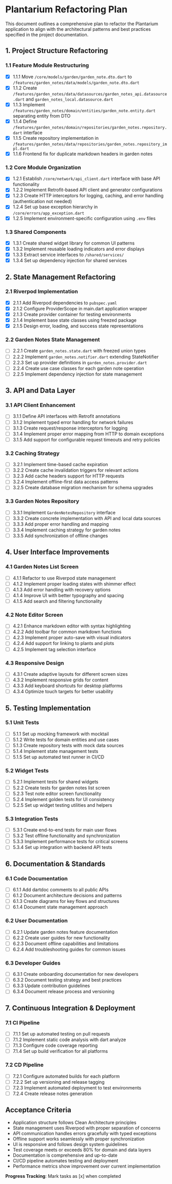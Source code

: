 # Plantarium Refactoring Plan

This document outlines a comprehensive plan to refactor the Plantarium application to align with the architectural patterns and best practices specified in the project documentation.

## 1. Project Structure Refactoring

### 1.1 Feature Module Restructuring

- [x] 1.1.1 Move `/core/models/garden/garden_note.dto.dart` to `/features/garden_notes/data/models/garden_note.dto.dart`
- [x] 1.1.2 Create `/features/garden_notes/data/datasources/garden_notes_api.datasource.dart` and `garden_notes_local.datasource.dart`
- [x] 1.1.3 Implement `/features/garden_notes/domain/entities/garden_note.entity.dart` separating entity from DTO
- [x] 1.1.4 Define `/features/garden_notes/domain/repositories/garden_notes.repository.dart` interface
- [x] 1.1.5 Create repository implementation in `/features/garden_notes/data/repositories/garden_notes.repository_impl.dart`
- [x] 1.1.6 Frontend fix for duplicate markdown headers in garden notes

### 1.2 Core Module Organization

- [x] 1.2.1 Establish `/core/network/api_client.dart` interface with base API functionality
- [x] 1.2.2 Implement Retrofit-based API client and generator configurations
- [x] 1.2.3 Create HTTP interceptors for logging, caching, and error handling (authentication not needed)
- [x] 1.2.4 Set up base exception hierarchy in `/core/errors/app_exception.dart`
- [x] 1.2.5 Implement environment-specific configuration using `.env` files

### 1.3 Shared Components

- [x] 1.3.1 Create shared widget library for common UI patterns
- [x] 1.3.2 Implement reusable loading indicators and error displays
- [x] 1.3.3 Extract service interfaces to `/shared/services/`
- [x] 1.3.4 Set up dependency injection for shared services

## 2. State Management Refactoring

### 2.1 Riverpod Implementation

- [x] 2.1.1 Add Riverpod dependencies to `pubspec.yaml`
- [x] 2.1.2 Configure ProviderScope in main.dart application wrapper
- [x] 2.1.3 Create provider container for testing environments
- [x] 2.1.4 Implement base state classes using freezed package
- [x] 2.1.5 Design error, loading, and success state representations

### 2.2 Garden Notes State Management

- [ ] 2.2.1 Create `garden_notes.state.dart` with freezed union types
- [ ] 2.2.2 Implement `garden_notes.notifier.dart` extending StateNotifier
- [ ] 2.2.3 Set up provider definitions in `garden_notes.provider.dart`
- [ ] 2.2.4 Create use case classes for each garden note operation
- [ ] 2.2.5 Implement dependency injection for state management

## 3. API and Data Layer

### 3.1 API Client Enhancement

- [ ] 3.1.1 Define API interfaces with Retrofit annotations
- [ ] 3.1.2 Implement typed error handling for network failures
- [ ] 3.1.3 Create request/response interceptors for logging
- [ ] 3.1.4 Implement proper error mapping from HTTP to domain exceptions
- [ ] 3.1.5 Add support for configurable request timeouts and retry policies

### 3.2 Caching Strategy

- [ ] 3.2.1 Implement time-based cache expiration
- [ ] 3.2.2 Create cache invalidation triggers for relevant actions
- [ ] 3.2.3 Add cache headers support for HTTP requests
- [ ] 3.2.4 Implement offline-first data access patterns
- [ ] 3.2.5 Create database migration mechanism for schema upgrades

### 3.3 Garden Notes Repository

- [ ] 3.3.1 Implement `GardenNotesRepository` interface
- [ ] 3.3.2 Create concrete implementation with API and local data sources
- [ ] 3.3.3 Add proper error handling and mapping
- [ ] 3.3.4 Implement caching strategy for garden notes
- [ ] 3.3.5 Add synchronization of offline changes

## 4. User Interface Improvements

### 4.1 Garden Notes List Screen

- [ ] 4.1.1 Refactor to use Riverpod state management
- [ ] 4.1.2 Implement proper loading states with shimmer effect
- [ ] 4.1.3 Add error handling with recovery options
- [ ] 4.1.4 Improve UI with better typography and spacing
- [ ] 4.1.5 Add search and filtering functionality

### 4.2 Note Editor Screen

- [ ] 4.2.1 Enhance markdown editor with syntax highlighting
- [ ] 4.2.2 Add toolbar for common markdown functions
- [ ] 4.2.3 Implement proper auto-save with visual indicators
- [ ] 4.2.4 Add support for linking to plants and plots
- [ ] 4.2.5 Implement tag selection interface

### 4.3 Responsive Design

- [ ] 4.3.1 Create adaptive layouts for different screen sizes
- [ ] 4.3.2 Implement responsive grids for content
- [ ] 4.3.3 Add keyboard shortcuts for desktop platforms
- [ ] 4.3.4 Optimize touch targets for better usability

## 5. Testing Implementation

### 5.1 Unit Tests

- [ ] 5.1.1 Set up mocking framework with mocktail
- [ ] 5.1.2 Write tests for domain entities and use cases
- [ ] 5.1.3 Create repository tests with mock data sources
- [ ] 5.1.4 Implement state management tests
- [ ] 5.1.5 Set up automated test runner in CI/CD

### 5.2 Widget Tests

- [ ] 5.2.1 Implement tests for shared widgets
- [ ] 5.2.2 Create tests for garden notes list screen
- [ ] 5.2.3 Test note editor screen functionality
- [ ] 5.2.4 Implement golden tests for UI consistency
- [ ] 5.2.5 Set up widget testing utilities and helpers

### 5.3 Integration Tests

- [ ] 5.3.1 Create end-to-end tests for main user flows
- [ ] 5.3.2 Test offline functionality and synchronization
- [ ] 5.3.3 Implement performance tests for critical screens
- [ ] 5.3.4 Set up integration with backend API tests

## 6. Documentation & Standards

### 6.1 Code Documentation

- [ ] 6.1.1 Add dartdoc comments to all public APIs
- [ ] 6.1.2 Document architecture decisions and patterns
- [ ] 6.1.3 Create diagrams for key flows and structures
- [ ] 6.1.4 Document state management approach

### 6.2 User Documentation

- [ ] 6.2.1 Update garden notes feature documentation
- [ ] 6.2.2 Create user guides for new functionality
- [ ] 6.2.3 Document offline capabilities and limitations
- [ ] 6.2.4 Add troubleshooting guides for common issues

### 6.3 Developer Guides

- [ ] 6.3.1 Create onboarding documentation for new developers
- [ ] 6.3.2 Document testing strategy and best practices
- [ ] 6.3.3 Update contribution guidelines
- [ ] 6.3.4 Document release process and versioning

## 7. Continuous Integration & Deployment

### 7.1 CI Pipeline

- [ ] 7.1.1 Set up automated testing on pull requests
- [ ] 7.1.2 Implement static code analysis with dart analyze
- [ ] 7.1.3 Configure code coverage reporting
- [ ] 7.1.4 Set up build verification for all platforms

### 7.2 CD Pipeline

- [ ] 7.2.1 Configure automated builds for each platform
- [ ] 7.2.2 Set up versioning and release tagging
- [ ] 7.2.3 Implement automated deployment to test environments
- [ ] 7.2.4 Create release notes generation

## Acceptance Criteria

- Application structure follows Clean Architecture principles
- State management uses Riverpod with proper separation of concerns
- API communication handles errors gracefully with typed exceptions
- Offline support works seamlessly with proper synchronization
- UI is responsive and follows design system guidelines
- Test coverage meets or exceeds 80% for domain and data layers
- Documentation is comprehensive and up-to-date
- CI/CD pipeline automates testing and deployment
- Performance metrics show improvement over current implementation

**Progress Tracking**: Mark tasks as [x] when completed 